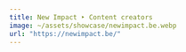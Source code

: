 ```yaml
---
title: New Impact ‣ Content creators
image: ~/assets/showcase/newimpact.be.webp
url: "https://newimpact.be/"
---
```

